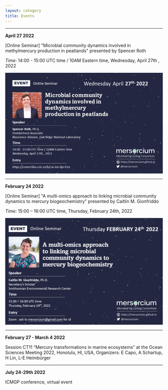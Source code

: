 ```yaml
---
layout: category
title: Events
---
```



---

**April 27 2022**

[Online Seminar] "Microbial community dynamics involved in methylmercury production in peatlands" presented by Spencer Roth

*Time*: 14:00 - 15:00 UTC time / 10AM Eastern time, Wednesday, April 27th , 2022

![Alt text](../posters/20220427-Spencer.jpg "Spencer-20220427")

---

**February 24 2022**

[Online Seminar] "A multi-omics approach to linking microbial community dynamics to mercury biogeochemistry" presented by Caitlin M. Gionfriddo

*Time*: 15:00 – 16:00 UTC time, Thursday, February 24th, 2022

![Alt text](../posters/20220224-Caitlin.png "Caitlin-20220224")

---

**February 27 - March 4 2022**

Session CT11 “Mercury transformations in marine ecosystems” at the Ocean Sciences Meeting 2022, Honolulu, HI, USA, Organizers: E Capo, A Schartup, H Lin, L-E Heimbürger

---

**July 24-29th 2022**

ICMGP conference, virtual event
